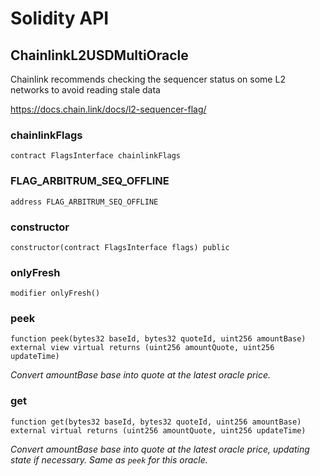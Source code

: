 # Solidity API

## ChainlinkL2USDMultiOracle

Chainlink recommends checking the sequencer status on some L2 networks to avoid
  reading stale data

  https://docs.chain.link/docs/l2-sequencer-flag/

### chainlinkFlags

```solidity
contract FlagsInterface chainlinkFlags
```

### FLAG_ARBITRUM_SEQ_OFFLINE

```solidity
address FLAG_ARBITRUM_SEQ_OFFLINE
```

### constructor

```solidity
constructor(contract FlagsInterface flags) public
```

### onlyFresh

```solidity
modifier onlyFresh()
```

### peek

```solidity
function peek(bytes32 baseId, bytes32 quoteId, uint256 amountBase) external view virtual returns (uint256 amountQuote, uint256 updateTime)
```

_Convert amountBase base into quote at the latest oracle price._

### get

```solidity
function get(bytes32 baseId, bytes32 quoteId, uint256 amountBase) external virtual returns (uint256 amountQuote, uint256 updateTime)
```

_Convert amountBase base into quote at the latest oracle price, updating state if necessary. Same as `peek` for this oracle._

